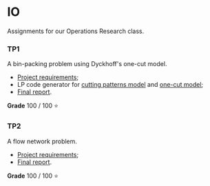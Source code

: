 # IO

Assignments for our Operations Research class.

### TP1

A bin-packing problem using Dyckhoff's one-cut model.

 - [Project requirements](TP1/Requirements.pdf);
 - LP code generator for [cutting patterns model](TP1/gilmore_gomory.py) and
   [one-cut model](TP1/dyckhoff.py);
 - [Final report](TP1/Report.pdf).

**Grade** 100 / 100 ⭐

### TP2

A flow network problem.

 - [Project requirements](TP2/Requirements.pdf);
 - [Final report](TP2/Report.pdf).

**Grade** 100 / 100 ⭐
